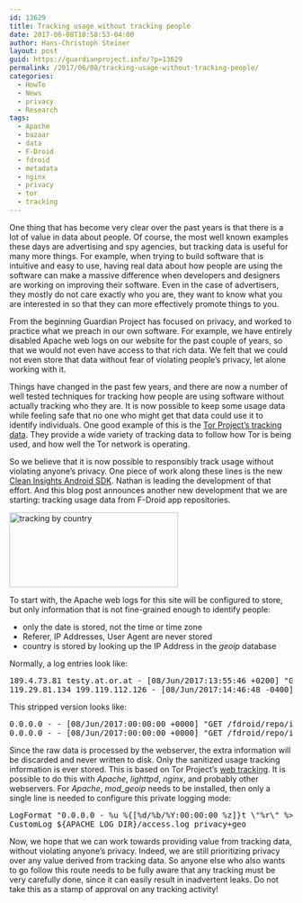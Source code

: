 ```yaml
---
id: 13629
title: Tracking usage without tracking people
date: 2017-06-08T10:58:53-04:00
author: Hans-Christoph Steiner
layout: post
guid: https://guardianproject.info/?p=13629
permalink: /2017/06/08/tracking-usage-without-tracking-people/
categories:
  - HowTo
  - News
  - privacy
  - Research
tags:
  - Apache
  - bazaar
  - data
  - F-Droid
  - fdroid
  - metadata
  - nginx
  - privacy
  - tor
  - tracking
---
```

One thing that has become very clear over the past years is that there is a lot of value in data about people. Of course, the most well known examples these days are advertising and spy agencies, but tracking data is useful for many more things. For example, when trying to build software that is intuitive and easy to use, having real data about how people are using the software can make a massive difference when developers and designers are working on improving their software. Even in the case of advertisers, they mostly do not care exactly who you are, they want to know what you are interested in so that they can more effectively promote things to you.

From the beginning Guardian Project has focused on privacy, and worked to practice what we preach in our own software. For example, we have entirely disabled Apache web logs on our website for the past couple of years, so that we would not even have access to that rich data. We felt that we could not even store that data without fear of violating people’s privacy, let alone working with it.

Things have changed in the past few years, and there are now a number of well tested techniques for tracking how people are using software without actually tracking who they are. It is now possible to keep some usage data while feeling safe that no one who might get that data could use it to identify individuals. One good example of this is the <a href="https://metrics.torproject.org/" target="_blank">Tor Project’s tracking data</a>. They provide a wide variety of tracking data to follow how Tor is being used, and how well the Tor network is operating.

So we believe that it is now possible to responsibly track usage without violating anyone’s privacy. One piece of work along these lines is the new <a href="https://github.com/cleaninsights/cleaninsights-android-sdk" target="_blank">Clean Insights Android SDK</a>. Nathan is leading the development of that effort. And this blog post announces another new development that we are starting: tracking usage data from F-Droid app repositories. 

[<img src="https://guardianproject.info/wp-content/uploads/2017/06/bycountry-300x133.png" alt="tracking by country" width="300" height="133" class="aligncenter size-medium wp-image-13632" srcset="https://guardianproject.info/wp-content/uploads/2017/06/bycountry-300x133.png 300w, https://guardianproject.info/wp-content/uploads/2017/06/bycountry.png 747w" sizes="(max-width: 300px) 100vw, 300px" />](https://guardianproject.info/wp-content/uploads/2017/06/bycountry.png)

To start with, the Apache web logs for this site will be configured to store, but only information that is not fine-grained enough to identify people:

  * only the date is stored, not the time or time zone
  * Referer, IP Addresses, User Agent are never stored
  * country is stored by looking up the IP Address in the _geoip_ database

Normally, a log entries look like:

<pre>189.4.73.81 testy.at.or.at - [08/Jun/2017:13:55:46 +0200] "GET /fdroid/repo/index-v1.jar HTTP/1.1" 200 147950 "-" "F-Droid"
119.29.81.134 199.119.112.126 - [08/Jun/2017:14:46:48 -0400] "GET /fdroid/repo/index-v1.jar HTTP/1.1" 200 147950 "http://testy.at.or.at/fdroid/repo/index-v1.jar" "Mozilla/4.0 (compatible; MSIE 9.0; Windows NT 6.1)"
</pre>

This stripped version looks like:

<pre>0.0.0.0 - - [08/Jun/2017:00:00:00 +0000] "GET /fdroid/repo/index-v1.jar HTTP/1.1" 200 147950 "-" "-" AT
0.0.0.0 - - [08/Jun/2017:00:00:00 +0000] "GET /fdroid/repo/index-v1.jar HTTP/1.1" 200 147950 "-" "-" ZH
</pre>

Since the raw data is processed by the webserver, the extra information will be discarded and never written to disk. Only the sanitized usage tracking information is ever stored. This is based on Tor Project’s <a href="https://gitweb.torproject.org/webstats.git/tree/src/sanitize.py" target="_blank">web tracking</a>. It is possible to do this with _Apache_, _lighttpd_, _nginx_, and probably other webservers. For _Apache_, _mod_geoip_ needs to be installed, then only a single line is needed to configure this private logging mode:

<pre>LogFormat "0.0.0.0 - %u %{[%d/%b/%Y:00:00:00 %z]}t \"%r\" %>s %b \"%{Referer}i\" \"-\" %{GEOIP_COUNTRY_CODE}e" privacy+geo
CustomLog ${APACHE_LOG_DIR}/access.log privacy+geo
</pre>

Now, we hope that we can work towards providing value from tracking data, without violating anyone’s privacy. Indeed, we are still prioritizing privacy over any value derived from tracking data. So anyone else who also wants to go follow this route needs to be fully aware that any tracking must be very carefully done, since it can easily result in inadvertent leaks. Do not take this as a stamp of approval on any tracking activity!